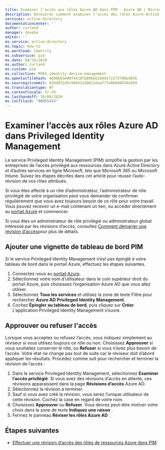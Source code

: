 ```yaml
---
title: Examiner l’accès aux rôles Azure AD dans PIM - Azure AD | Microsoft Docs
description: Découvrez comment examiner l’accès des rôles Azure Active Directory dans Azure AD Privileged Identity Management (PIM).
services: active-directory
documentationcenter: ''
author: curtand
manager: daveba
editor: ''
ms.service: active-directory
ms.topic: how-to
ms.workload: identity
ms.subservice: pim
ms.date: 04/24/2020
ms.author: curtand
ms.custom: pim
ms.collection: M365-identity-device-management
ms.openlocfilehash: 4dd0b63e08f44167b89b6e2d491722f3708b4036
ms.sourcegitcommit: 829d951d5c90442a38012daaf77e86046018e5b9
ms.translationtype: HT
ms.contentlocale: fr-FR
ms.lasthandoff: 10/09/2020
ms.locfileid: "90055433"
---
```

# <a name="review-access-to-azure-ad-roles-in-privileged-identity-management"></a>Examiner l’accès aux rôles Azure AD dans Privileged Identity Management

Le service Privileged Identity Management (PIM) simplifie la gestion par les entreprises de l’accès privilégié aux ressources dans Azure Active Directory et d’autres services en ligne Microsoft, tels que Microsoft 365 ou Microsoft Intune. Suivez les étapes décrites dans cet article pour réussir l’auto-révision de vos rôles attribués.

Si vous êtes affecté à un rôle d’administrateur, l’administrateur de rôle privilégié de votre organisation peut vous demander de confirmer régulièrement que vous avez toujours besoin de ce rôle pour votre travail. Vous pouvez recevoir un e-mail contenant un lien, ou accéder directement au [portail Azure](https://portal.azure.com) et commencer.

Si vous êtes un administrateur de rôle privilégié ou administrateur global intéressé par les révisions d’accès, consultez [Comment démarrer une révision d’accès](pim-how-to-start-security-review.md)pour plus de détails.

## <a name="add-a-pim-dashboard-tile"></a>Ajouter une vignette de tableau de bord PIM

Si le service Privileged Identity Management n’est pas épinglé à votre tableau de bord dans le portail Azure, effectuez les étapes suivantes.

1. Connectez-vous au [portail Azure](https://portal.azure.com/).
2. Sélectionnez votre nom d’utilisateur dans le coin supérieur droit du portail Azure, puis choisissez l’organisation Azure AD que vous allez utiliser.
3. Sélectionnez **Tous les services** et utilisez la zone de texte Filtre pour rechercher **Azure AD Privileged Identity Management**.
4. Cochez **Épingler au tableau de bord**, puis cliquez sur **Créer**. L’application Privileged Identity Management s’ouvre.

## <a name="approve-or-deny-access"></a>Approuver ou refuser l'accès

Lorsque vous acceptez ou refusez l’accès, vous indiquez simplement au réviseur si vous utilisez toujours ce rôle ou non. Choisissez **Approuver** si vous souhaitez conserver le rôle, ou **Refuser** si vous n’avez plus besoin de l’accès. Votre état ne change pas tout de suite car le réviseur doit d’abord appliquer les résultats.
Procédez comme suit pour rechercher et terminer la révision de l’accès :

1. Dans le service Privileged Identity Management, sélectionnez **Examiner l’accès privilégié**. Si vous avez des révisions d’accès en attente, ces révisions apparaissent dans la page **Révisions d’accès** Azure AD.
2. Sélectionnez la révision à terminer.
3. Sauf si vous avez créé la révision, vous serez l’unique utilisateur de cette révision. Cochez la case en regard de votre nom.
4. Choisissez **Approuver** ou **Refuser**. Vous devrez peut-être motiver votre choix dans la zone de texte **Indiquez une raison** .  
5. Fermez le panneau **Réviser les rôles Azure AD** .

## <a name="next-steps"></a>Étapes suivantes

- [Effectuer une révision d’accès des rôles de ressources Azure dans PIM](pim-resource-roles-perform-access-review.md)
